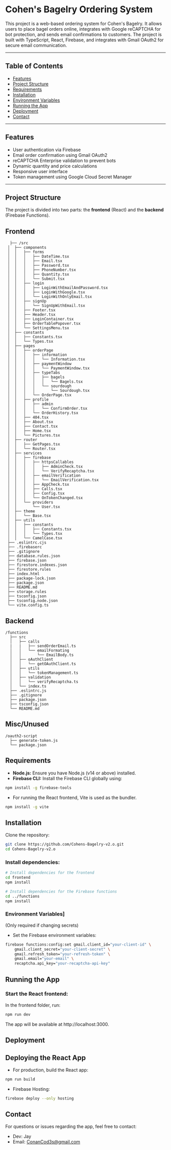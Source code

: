 # Cohen's Bagelry Ordering System

This project is a web-based ordering system for Cohen's Bagelry. It allows users to place bagel orders online, integrates with Google reCAPTCHA for bot protection, and sends email confirmations to customers. The project is built with TypeScript, React, Firebase, and integrates with Gmail OAuth2 for secure email communication.

---

## Table of Contents

- [Features](#features)
- [Project Structure](#project-structure)
- [Requirements](#requirements)
- [Installation](#installation)
- [Environment Variables](#environment-variables)
- [Running the App](#running-the-app)
- [Deployment](#deployment)
- [Contact](#contact)

---

## Features

- User authentication via Firebase
- Email order confirmation using Gmail OAuth2
- reCAPTCHA Enterprise validation to prevent bots
- Dynamic quantity and price calculations
- Responsive user interface
- Token management using Google Cloud Secret Manager

---

## Project Structure

The project is divided into two parts: the **frontend** (React) and the **backend** (Firebase Functions).

## Frontend

```plaintext
  ├── /src
 │  ├── components
 │  │   ├── forms
 │  │   │   ├── DateTime.tsx
 │  │   │   ├── Email.tsx
 │  │   │   ├── Password.tsx
 │  │   │   ├── PhoneNumber.tsx
 │  │   │   ├── Quantity.tsx
 │  │   │   └── Submit.tsx
 │  │   ├── login
 │  │   │   ├── LoginWithEmailAndPassword.tsx
 │  │   │   ├── LoginWithGoogle.tsx
 │  │   │   └── LoginWithOnlyEmail.tsx
 │  │   ├── signUp
 │  │   │   └── SignUpWithEmail.tsx
 │  │   ├── Footer.tsx
 │  │   ├── Header.tsx
 │  │   ├── LoginContainer.tsx
 │  │   ├── OrderTablePopover.tsx
 │  │   └── SettingsMenu.tsx
 │  ├── constants
 │  │   ├── Constants.tsx
 │  │   └── Types.tsx
 │  ├── pages
 │  │   ├── orderPage
 │  │   │   ├── information
 │  │   │   │   └── Information.tsx
 │  │   │   ├── paymentWindow
 │  │   │   │   └── PaymentWindow.tsx
 │  │   │   ├── typeTabs
 │  │   │   │   ├── bagels
 │  │   │   │   │   └── Bagels.tsx
 │  │   │   │   └── sourdough
 │  │   │   │       └── Sourdough.tsx
 │  │   │   └── OrderPage.tsx
 │  │   ├── profile
 │  │   │   ├── admin
 │  │   │   │   └── ConfirmOrder.tsx
 │  │   │   └── OrderHistory.tsx
 │  │   ├── 404.tsx
 │  │   ├── About.tsx
 │  │   ├── Contact.tsx
 │  │   ├── Home.tsx
 │  │   └── Pictures.tsx
 │  ├── router
 │  │   ├── GetPages.tsx
 │  │   └── Router.tsx
 │  ├── services
 │  │   ├── firebase
 │  │   │   ├── httpsCallables
 │  │   │   │   ├── AdminCheck.tsx
 │  │   │   │   └── VerifyRecaptcha.tsx
 │  │   │   ├── emailVerification
 │  │   │   │   └── EmailVerification.tsx
 │  │   │   ├── AppCheck.tsx
 │  │   │   ├── Calls.tsx
 │  │   │   ├── Config.tsx
 │  │   │   └── OnTokenChanged.tsx
 │  │   └── providers
 │  │       └── User.tsx
 │  ├── theme
 │  │   └── Base.tsx
 │  ├── utils
 │  │   ├── constants
 │  │   │   ├── Constants.tsx
 │  │   │   └── Types.tsx
 │  │   └── CamelCase.tsx
 ├── .eslintrc.cjs
 ├── .firebaserc
 ├── .gitignore
 ├── database.rules.json
 ├── firebase.json
 ├── firestore.indexes.json
 ├── firestore.rules
 ├── index.html
 ├── package-lock.json
 ├── package.json
 ├── README.md
 ├── storage.rules
 ├── tsconfig.json
 ├── tsconfig.node.json
 └── vite.config.ts
```

## Backend

```plaintext
/functions
  ├── src
  │   ├── calls
  |   |   ├── sendOrderEmail.ts
  │   │   └── emailFormating
  │   │       └── EmailBody.ts
  │   ├── oAuthClient
  │   │   └── getOAuthClient.ts
  │   ├── utils
  │   │   └── tokenManagement.ts
  │   ├── validation
  │   │   └── verifyRecaptcha.ts
  │   └── index.ts
  ├── .eslintrc.js
  ├── .gitignore
  ├── package.json
  ├── tsconfig.json
  └── README.md
```

## Misc/Unused

```plaintext
/oauth2-script
  ├── generate-token.js
  └── package.json
```

## Requirements

- **Node.js:** Ensure you have Node.js (v14 or above) installed.
- **Firebase CLI:** Install the Firebase CLI globally using:
    
```bash
npm install -g firebase-tools
```

- For running the React frontend, Vite is used as the bundler.

```bash
npm install -g vite
```

## Installation

Clone the repository:

```bash
git clone https://github.com/Cohens-Bagelry-v2.o.git
cd Cohens-Bagelry-v2.o
```

### Install dependencies:

```bash
# Install dependencies for the frontend
cd frontend
npm install

# Install dependencies for the Firebase functions
cd ../functions
npm install
```
### Environment Variables]

 (Only required if changing secrets)
- Set the Firebase environment variables:

```bash
firebase functions:config:set gmail.client_id="your-client-id" \
    gmail.client_secret="your-client-secret" \
    gmail.refresh_token="your-refresh-token" \
    gmail.email="your-email" \
    recaptcha.api_key="your-recaptcha-api-key"
```

## Running the App

### Start the React frontend:
In the frontend folder, run:

```bash
npm run dev
```

The app will be available at http://localhost:3000.

## Deployment
## Deploying the React App

- For production, build the React app:

```bash
npm run build
```

- Firebase Hosting:

```bash
firebase deploy --only hosting
```

## Contact

For questions or issues regarding the app, feel free to contact:
- Dev: Jay
- Email: ConanCod3s@gmail.com

